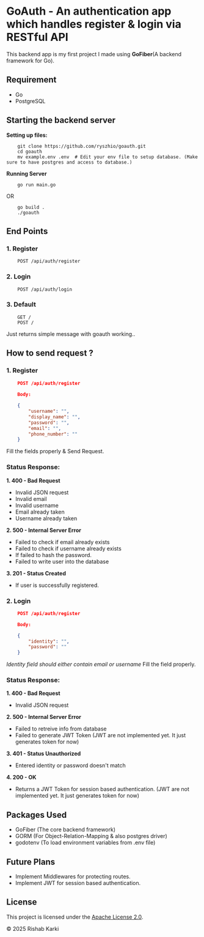 # GoAuth - An authentication app which handles register & login via RESTful API
This backend app is my first project I made using **GoFiber**(A backend framework for Go).

## Requirement
- Go
- PostgreSQL

## Starting the backend server
**Setting up files:**
```
    git clone https://github.com/ryszhio/goauth.git
    cd goauth
    mv example.env .env  # Edit your env file to setup database. (Make sure to have postgres and access to database.)
```
**Running Server**
```
    go run main.go
```
OR
```
    go build .
    ./goauth
```

## End Points
### 1. Register
```
    POST /api/auth/register
```
### 2. Login
```
    POST /api/auth/login
```
### 3. Default
```
    GET /
    POST /
```
Just returns simple message with goauth working..

## How to send request ?
### 1. Register
```json
    POST /api/auth/register
    
    Body:

    {
        "username": "",
        "display_name": "",
        "password": "",
        "email": "",
        "phone_number": ""
    }
```
Fill the fields properly & Send Request.

### Status Response:
**1. 400 - Bad Request**
- Invalid JSON request
- Invalid email
- Invalid username
- Email already taken
- Username already taken

**2. 500 - Internal Server Error**
- Failed to check if email already exists
- Failed to check if username already exists
- If failed to hash the password.
- Failed to write user into the database

**3. 201 - Status Created**
- If user is successfully registered.

### 2. Login
```json
    POST /api/auth/register

    Body:

    {
        "identity": "", 
        "password": ""
    }
```
*Identity field should either contain email or username*
Fill the field properly.

### Status Response:
**1. 400 - Bad Request**
- Invalid JSON request

**2. 500 - Internal Server Error**
- Failed to retreive info from database
- Failed to generate JWT Token (JWT are not implemented yet. It just generates token for now)

**3. 401 - Status Unauthorized**
- Entered identity or password doesn't match

**4. 200 - OK**
- Returns a JWT Token for session based authentication. (JWT are not implemented yet. It just generates token for now)

## Packages Used
- GoFiber (The core backend framework)
- GORM (For Object-Relation-Mapping & also postgres driver)
- godotenv (To load environment variables from .env file)

## Future Plans
- Implement Middlewares for protecting routes.
- Implement JWT for session based authentication.

## License

This project is licensed under the [Apache License 2.0](LICENSE).

© 2025 Rishab Karki